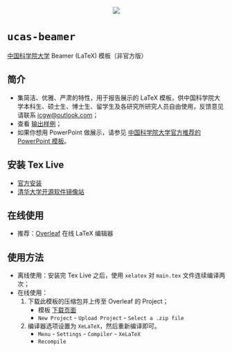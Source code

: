 <p align="center"><img src="http://www.ucas.ac.cn/newStyle/images/lougou.png"></p>

# `ucas-beamer`
[中国科学院大学](http://www.ucas.ac.cn/) Beamer (LaTeX) 模板（非官方版）

## 简介
* 集简洁、优雅、严肃的特性，用于报告展示的 LaTeX 模板，供中国科学院大学本科生、硕士生、博士生、留学生及各研究所研究人员自由使用，反馈意见请联系 [icgw@outlook.com](mailto:icgw@outlook.com)；
* 查看 [输出样例](template.pdf)；
* 如果你想用 PowerPoint 做展示，请参见 [中国科学院大学官方推荐的 PowerPoint 模板](http://onestop.ucas.ac.cn/home/infob/b2462d0c-c1cf-468a-96d8-d3e22acbbd51/2)。

## 安装 Tex Live
* [官方安装](https://www.tug.org/texlive/)
* [清华大学开源软件镜像站](https://mirrors.tuna.tsinghua.edu.cn/CTAN/systems/texlive/)

## 在线使用
* 推荐：[Overleaf](https://www.overleaf.com) 在线 LaTeX 编辑器

## 使用方法
* 离线使用：安装完 Tex Live 之后，使用 `xelatex` 对 `main.tex` 文件连续编译两次；
* 在线使用：
    1. 下载此模板的压缩包并上传至 Overleaf 的 Project；
        - 模板 [下载页面](https://github.com/icgw/ucas-beamer/releases)
        - `New Project` - `Upload Project` - `Select a .zip file`
    2. 编译器选项设置为 `XeLaTeX`，然后重新编译即可。
        - `Menu` - `Settings` - `Compiler` - `XeLaTeX`
        - `Recompile`
